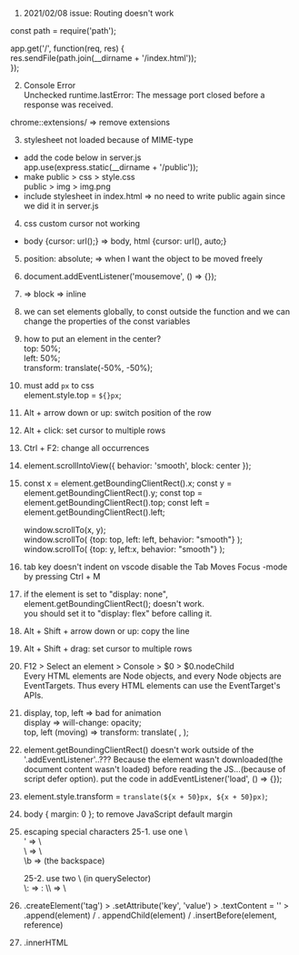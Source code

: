 1. 2021/02/08 issue: Routing doesn't work

const path = require('path');

app.get('/', function(req, res) {  
 res.sendFile(path.join(\_\_dirname + '/index.html'));  
});

2. Console Error  
   Unchecked runtime.lastError: The message port closed before a response was received.

chrome::extensions/ => remove extensions

3. stylesheet not loaded because of MIME-type

- add the code below in server.js  
  app.use(express.static(\_\_dirname + '/public'));
- make public > css > style.css  
   public > img > img.png
- include stylesheet in index.html
  <link rel="stylesheet" href="./css/style.css"> => no need to write public again since we did it in server.js

4.  css custom cursor not working

- body {cursor: url();} => body, html {cursor: url(), auto;}

5. position: absolute; => when I want the object to be moved freely

6. document.addEventListener('mousemove', () => {});

7. <div> => block  
   <span>=> inline

8. we can set elements globally, to const outside the function and we can change the properties of the const variables

9. how to put an element in the center?  
   top: 50%;  
   left: 50%;  
   transform: translate(-50%, -50%);

10. must add `px` to css  
    element.style.top = `${}px`;

11. Alt + arrow down or up: switch position of the row

12. Alt + click: set cursor to multiple rows

13. Ctrl + F2: change all occurrences

14. element.scrollIntoView({ behavior: 'smooth', block: center });

15. const x = element.getBoundingClientRect().x;
    const y = element.getBoundingClientRect().y;
    const top = element.getBoundingClientRect().top;
    const left = element.getBoundingClientRect().left;

    window.scrollTo(x, y);  
    window.scrollTo( {top: top, left: left, behavior: "smooth"} );
    window.scrollTo( {top: y, left:x, behavior: "smooth"} );

16. tab key doesn't indent on vscode
    disable the Tab Moves Focus -mode by pressing Ctrl + M

17. if the element is set to "display: none",  
    element.getBoundingClientRect(); doesn't work.  
    you should set it to "display: flex" before calling it.

18. Alt + Shift + arrow down or up: copy the line

19. Alt + Shift + drag: set cursor to multiple rows

20. F12 > Select an element > Console > $0 > $0.nodeChild  
    Every HTML elements are Node objects, and every Node objects are EventTargets. Thus every HTML elements can use the EventTarget's APIs.

21. display, top, left => bad for animation  
    display => will-change: opacity;  
    top, left (moving) => transform: translate( , );

22. element.getBoundingClientRect() doesn't work outside of the '.addEventListener'..??? Because the element wasn't downloaded(the document content wasn't loaded) before reading the JS...(because of script defer option). put the code in addEventListener('load', () => {});

23. element.style.transform = `translate(${x + 50}px, ${x + 50}px)`;

24. body { margin: 0 }; to remove JavaScript default margin

25. escaping special characters
    25-1. use one \  
     \' => \  
     \\ => \  
     \b => (the backspace)

    25-2. use two \ (in querySelector)  
    \\: => :
    \\\\ => \\

26. .createElement('tag') > .setAttribute('key', 'value') > .textContent = '' > .append(element) / . appendChild(element) / .insertBefore(element, reference)

27. .innerHTML
